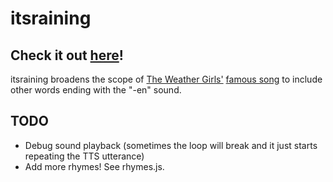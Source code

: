 # itsraining
## Check it out [here](https://okofish.github.io/itsraining)!

itsraining broadens the scope of [The Weather Girls'](https://en.wikipedia.org/wiki/The_Weather_Girls) [famous song](https://en.wikipedia.org/wiki/It%27s_Raining_Men) to include other words ending with the "-en" sound.

## TODO
- Debug sound playback (sometimes the loop will break and it just starts repeating the TTS utterance)
- Add more rhymes! See rhymes.js.